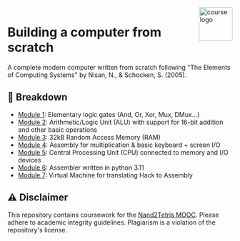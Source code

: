 
<img align="right" height="75" src="static/course_logo.avif" alt="course logo">

# Building a computer from scratch
A complete modern computer written from scratch following "The Elements of Computing Systems" by Nisan, N., & Schocken, S. (2005).

## 🧩 Breakdown
- [Module 1](./projects/1): Elementary logic gates (And, Or, Xor, Mux, DMux...)
- [Module 2](./projects/2): Arithmetic/Logic Unit (ALU) with support for 16-bit addition and other basic operations
- [Module 3](./projects/3): 32kB Random Access Memory (RAM)
- [Module 4](./projects/4): Assembly for multiplication & basic keyboard + screen I/O
- [Module 5](./projects/5): Central Processing Unit (CPU) connected to memory and I/O devices
- [Module 6](./projects/6): Assembler written in python 3.11
- [Module 7](./projects/7): Virtual Machine for translating Hack to Assembly

## ⚠️  Disclaimer
This repository contains coursework for the [Nand2Tetris MOOC](https://www.nand2tetris.org/). Please adhere to academic integrity guidelines. Plagiarism is a violation of the repository's license.

